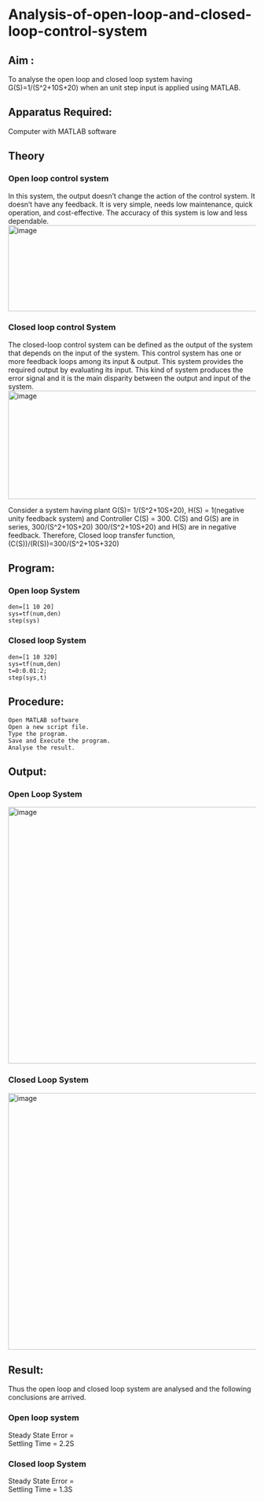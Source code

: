  # Analysis-of-open-loop-and-closed-loop-control-system
## Aim :
  To analyse the open loop and closed loop system having G(S)=1/(S^2+10S+20)  when an unit step input is applied using MATLAB.
## Apparatus Required:
  Computer with MATLAB software
## Theory
  ### Open loop control system
  In this system, the output doesn’t change the action of the control system. It doesn’t have any feedback. It is very simple, needs low maintenance, quick operation, and cost-effective. The accuracy of this system is low and less dependable.
  <img width="652" height="175" alt="image" src="https://github.com/user-attachments/assets/0a9d8129-eb64-40bb-8efd-434edcb2bd5a" />
 ### Closed loop control System
The closed-loop control system can be defined as the output of the system that depends on the input of the system. This control system has one or more feedback loops among its input & output. This system provides the required output by evaluating its input. This kind of system produces the error signal and it is the main disparity between the output and input of the system.
                     <img width="508" height="220" alt="image" src="https://github.com/user-attachments/assets/ad4b9b9e-bf06-4108-a4c0-5320be064b1f" />

Consider a system having plant G(S)=  1/(S^2+10S+20), H(S) = 1(negative unity feedback system) and Controller C(S) = 300.
C(S) and G(S) are in series, 300/(S^2+10S+20)
300/(S^2+10S+20) and H(S) are in negative feedback.
Therefore, Closed loop transfer function, (C(S))/(R(S))=300/(S^2+10S+320)
## Program: 
### Open loop System

```num=[1]
den=[1 10 20]
sys=tf(num,den)
step(sys)
```

### Closed loop System

```num=[300]
den=[1 10 320]
sys=tf(num,den)
t=0:0.01:2;
step(sys,t)
```

## Procedure:
	Open MATLAB software
	Open a new script file.
	Type the program.
	Save and Execute the program.
	Analyse the result.
## Output:
### Open Loop System

<img width="695" height="521" alt="image" src="https://github.com/user-attachments/assets/fafc715a-04ef-44ba-9fc0-2847dbdd791f" />

### Closed Loop System

<img width="693" height="521" alt="image" src="https://github.com/user-attachments/assets/2c8b6d7b-6af1-464a-b7a9-593fec3f8800" />

## Result:
Thus the open loop and closed loop system are analysed and the following conclusions are arrived.
### Open loop system
Steady State Error = <br>
Settling Time = 2.2S
### Closed loop System
Steady State Error = <br>
Settling Time = 1.3S





